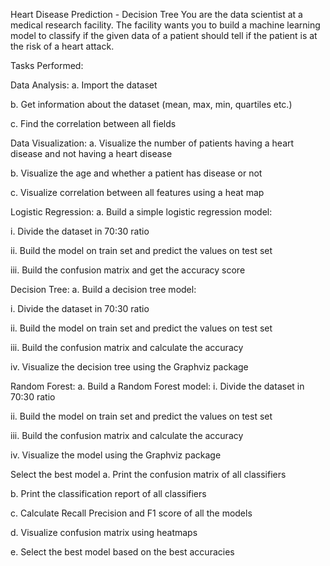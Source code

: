 Heart Disease Prediction - Decision Tree
You are the data scientist at a medical research facility. The facility wants you to build a machine learning model to classify if the given data of a patient should tell if the patient is at the risk of a heart attack.

Tasks Performed:

Data Analysis:
a. Import the dataset

b. Get information about the dataset (mean, max, min, quartiles etc.)

c. Find the correlation between all fields

Data Visualization:
a. Visualize the number of patients having a heart disease and not having a heart disease

b. Visualize the age and whether a patient has disease or not

c. Visualize correlation between all features using a heat map

Logistic Regression:
a. Build a simple logistic regression model:

i. Divide the dataset in 70:30 ratio

ii. Build the model on train set and predict the values on test set

iii. Build the confusion matrix and get the accuracy score

Decision Tree:
a. Build a decision tree model:

i. Divide the dataset in 70:30 ratio

ii. Build the model on train set and predict the values on test set

iii. Build the confusion matrix and calculate the accuracy

iv. Visualize the decision tree using the Graphviz package

Random Forest:
a. Build a Random Forest model: i. Divide the dataset in 70:30 ratio

ii. Build the model on train set and predict the values on test set

iii. Build the confusion matrix and calculate the accuracy

iv. Visualize the model using the Graphviz package

Select the best model
a. Print the confusion matrix of all classifiers

b. Print the classification report of all classifiers

c. Calculate Recall Precision and F1 score of all the models

d. Visualize confusion matrix using heatmaps

e. Select the best model based on the best accuracies

